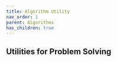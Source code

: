 ```yaml
---
title: Algorithm Utility
nav_order: 1
parent: Algorithms
has_children: true
---
```

## Utilities for Problem Solving
